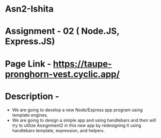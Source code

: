 # Asn2-Ishita

# Assignment - 02 ( Node.JS, Express.JS)

# Page Link - https://taupe-pronghorn-vest.cyclic.app/

# Description - 

<ul>
  <li>We are going to develop a new Node/Express app program using template engines. </li>
  <li>We are going to design a simple app and using handlebars and then will try to utilize Assignment2 in this new app by redesigning it using handlebars template, expression, and helpers.</li>
</ul>
